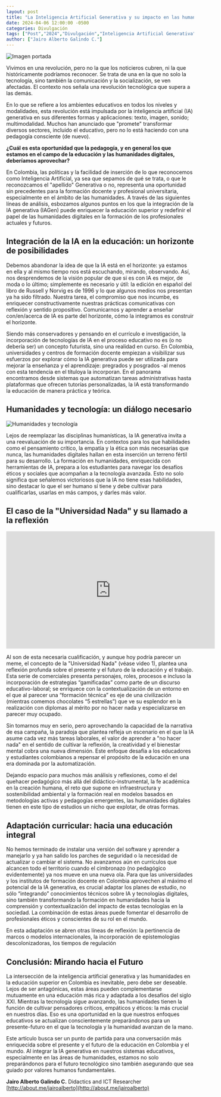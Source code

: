```yaml
---
layout: post
title: "La Inteligencia Artificial Generativa y su impacto en las humanidades: una convergencia que la educación en Colombia debería aprovechar."
date: 2024-04-06 12:00:00 -0500
categories: Divulgación
tags: ["Post","2024","Divulgación","Inteligencia Artificial Generativa","Humanidades Digitales","Inteligencia Artificial"]  
author: ["Jairo Alberto Galindo C."]  
---
```


![Imagen portada](/assets/blog/portada_inteligencia_artificial_generativa.png) 

Vivimos en una revolución, pero no la que los noticieros cubren, ni la que históricamente podríamos reconocer. Se trata de una en la que no solo la tecnología, sino también la comunicación y la socialización, se ven afectadas. El contexto nos señala una revolución tecnológica que supera a las demás.

En lo que se refiere a los ambientes educativos en todos los niveles y modalidades, esta revolución está impulsada por la inteligencia artificial (IA) generativa en sus diferentes formas y aplicaciones: texto, imagen, sonido; multimodalidad. Muchos han anunciado que "promete" transformar diversos sectores, incluido el educativo, pero no lo está haciendo con una pedagogía consciente (de nuevo).

**¿Cuál es esta oportunidad que la pedagogía, y en general los que estamos en el campo de la educación y las humanidades digitales, deberíamos aprovechar?**

En Colombia, las políticas y la facilidad de inserción de lo que reconocemos como Inteligencia Artificial, ya sea que sepamos de qué se trata, o que le reconozcamos el "apellido" Generativa o no, representa una oportunidad sin precedentes para la formación docente y profesional universitaria, especialmente en el ámbito de las humanidades. A través de las siguientes líneas de análisis, esbozamos algunos puntos en los que la integración de la IA generativa (IAGen) puede enriquecer la educación superior y redefinir el papel de las humanidades digitales en la formación de los profesionales actuales y futuros.

## Integración de la IA en la educación: un horizonte de posibilidades

Debemos abandonar la idea de que la IA está en el horizonte: ya estamos en ella y al mismo tiempo nos está escuchando, mirando, observando. Así, nos desprendemos de la visión popular de que si es con IA es mejor, de moda o lo último; simplemente es necesario y útil: la edición en español del libro de Russell y Norvig es de 1996 y lo que algunos medios nos presentan ya ha sido filtrado. Nuestra tarea, el compromiso que nos incumbe, es enriquecer constructivamente nuestras prácticas comunicativas con reflexión y sentido propositivo. Comunicarnos y aprender a enseñar con/en/acerca de IA es parte del horizonte, cómo la integramos es construir el horizonte.

Siendo más conservadores y pensando en el currículo e investigación, la incorporación de tecnologías de IA en el proceso educativo no es (o no debería ser) un concepto futurista, sino una realidad en curso. En Colombia, universidades y centros de formación docente empiezan a visibilizar sus esfuerzos por explorar cómo la IA generativa puede ser utilizada para mejorar la enseñanza y el aprendizaje: pregrados y posgrados -al menos con esta tendencia en el títuloya la incorporan. En el panorama encontramos desde sistemas que automatizan tareas administrativas hasta plataformas que ofrecen tutorías personalizadas, la IA está transformando la educación de manera práctica y teórica.

## Humanidades y tecnología: un diálogo necesario

![Humanidades y tecnología](/assets/blog/imagen_2_inteligencia_artificial_generativa.png)

Lejos de reemplazar las disciplinas humanísticas, la IA generativa invita a una reevaluación de su importancia. En contextos para los que habilidades como el pensamiento crítico, la empatía y la ética son más necesarias que nunca, las humanidades digitales hallan en esta inserción un terreno fértil para su desarrollo. La formación en humanidades, enriquecida con herramientas de IA, prepara a los estudiantes para navegar los desafíos éticos y sociales que acompañan a la tecnología avanzada.
Esto no solo significa que señalemos victoriosos que la IA no tiene esas habilidades, sino destacar lo que el ser humano sí tiene y debe cultivar para cualificarlas, usarlas en más campos, y darles más valor.

## El caso de la "Universidad Nada" y su llamado a la reflexión

<iframe width="560" height="315" src="https://www.youtube.com/embed/0lhmKOR8Www?si=rR00Bh21orgxUNBx" title="YouTube video player" frameborder="0" allow="accelerometer; autoplay; clipboard-write; encrypted-media; gyroscope; picture-in-picture; web-share" referrerpolicy="strict-origin-when-cross-origin" allowfullscreen></iframe>

Al son de esta necesaria cualificación, y aunque hoy podría parecer un meme, el concepto de la "Universidad Nada" (véase video 1), plantea una reflexión profunda sobre el presente y el futuro de la educación y el trabajo. Esta serie de comerciales presenta personajes, roles, procesos e incluso la incorporación de estrategias “gamificadas” como parte de un discurso educativo-laboral; se enriquece con la contextualización de un entorno en el que al parecer una “formación técnica” es eje de una civilización (mientras comemos chocolates “5 estrellas”) que ve su esplendor en la realización con diplomas al mérito por no hacer nada y especializarse en parecer muy ocupado.

Sin tomarnos muy en serio, pero aprovechando la capacidad de la narrativa de esa campaña, la paradoja que plantea refleja un escenario en el que la IA asume cada vez más tareas laborales, el valor de aprender a "no hacer nada" en el sentido de cultivar la reflexión, la creatividad y el bienestar mental cobra una nueva dimensión. Este enfoque desafía a los educadores y estudiantes colombianos a repensar el propósito de la educación en una era dominada por la automatización.

Dejando espacio para muchos más análisis y reflexiones, como el del quehacer pedagógico más allá del didáctico-instrumental, la fe académica en la creación humana, el reto que supone en infraestructura y sostenibilidad ambiental y la formación real en modelos basados en metodologías activas y pedagogías emergentes, las humanidades digitales tienen en este tipo de estudios un nicho que explotar, de otras formas.

## Adaptación curricular: hacia una educación integral

No hemos terminado de instalar una versión del software y aprender a manejarlo y ya han salido los parches de seguridad o la necesidad de actualizar o cambiar el sistema. No avanzamos aún en currículos que alcancen todo el territorio cuando el cimbronazo (no pedagógico evidentemente) ya nos mueve en una nueva ola. Para que las universidades y los institutos de formación docente en Colombia aprovechen al máximo el potencial de la IA generativa, es crucial adaptar los planes de estudio, no sólo “integrando” conocimientos técnicos sobre IA y tecnologías digitales, sino también transformando la formación en humanidades hacia la comprensión y contextualización del impacto de estas tecnologías en la sociedad. La combinación de estas áreas puede fomentar el desarrollo de profesionales éticos y conscientes de su rol en el mundo.

En esta adaptación se abren otras líneas de reflexión: la pertinencia de marcos o modelos internacionales, la incorporación de epistemologías descolonizadoras, los tiempos de regulación

## Conclusión: Mirando hacia el Futuro

La intersección de la inteligencia artificial generativa y las humanidades en la educación superior en Colombia es inevitable, pero debe ser deseable. Lejos de ser antagónicas, estas áreas pueden complementarse mutuamente en una educación más rica y adaptada a los desafíos del siglo XXI. Mientras la tecnología sigue avanzando, las humanidades tienen la función de cultivar pensadores críticos, empáticos y éticos: la más crucial en nuestros días. Eso es una oportunidad en la que nuestros enfoques educativos se actualizan conscientemente preparándonos para un presente-futuro en el que la tecnología y la humanidad avanzan de la mano.

Este artículo busca ser un punto de partida para una conversación más enriquecida sobre el presente y el futuro de la educación en Colombia y el mundo. Al integrar la IA generativa en nuestros sistemas educativos, especialmente en las áreas de humanidades, estamos no solo preparándonos para el futuro tecnológico sino también asegurando que sea guiado por valores humanos fundamentales.

**Jairo Alberto Galindo C.**
Didactics and ICT Researcher
[http://about.me/jairoalberto](http://about.me/jairoalberto)